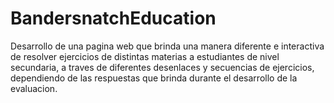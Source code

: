 # BandersnatchEducation
Desarrollo de una pagina web que brinda una manera diferente e interactiva de resolver ejercicios de distintas materias a estudiantes de nivel secundaria, a traves de diferentes desenlaces y secuencias de ejercicios, dependiendo de las respuestas que brinda durante el desarrollo de la evaluacion.
